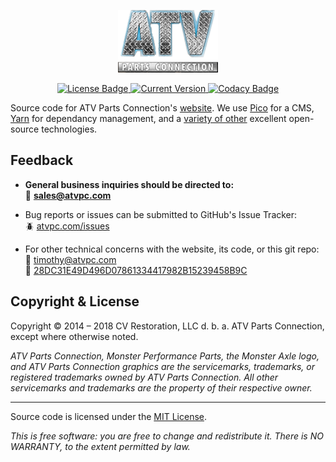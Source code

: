 <p align="center">
    <img src="https://raw.githubusercontent.com/atvpc/atvpc.com/master/themes/atvpc-bootstrap/img/logo.png" alt="ATV Parts Connection Logo">
</p>
<p align="center">
    <a href="https://github.com/atvpc/atvpc.com/blob/master/LICENSE">
        <img src="https://img.shields.io/github/license/atvpc/atvpc.com.svg" alt="License Badge">
    </a>
    <a href="https://github.com/atvpc/atvpc.com/releases">
        <img src="https://img.shields.io/github/tag/atvpc/atvpc.com.svg" alt="Current Version">
    </a>
    <a href="https://www.codacy.com/app/timothykeith/atvpc.com">
        <img src="https://api.codacy.com/project/badge/Grade/c18d8f710dc744fb940f1124b0f9378e" alt="Codacy Badge">
    </a>
</p>

Source code for ATV Parts Connection's [website](http://atvpc.com). We use [Pico](https://github.com/picocms/Pico) for a CMS, [Yarn](https://yarnpkg.com/en/) for dependancy management, and a [variety of other](https://github.com/atvpc/atvpc.com/blob/bootstrap/humans.txt) excellent open-source technologies.

## Feedback

- **General business inquiries should be directed to:**  
  :email: **[sales@atvpc.com](mailto:sales@atvpc.com)**

- Bug reports or issues can be submitted to GitHub's Issue Tracker:  
  :beetle: [atvpc.com/issues](https://github.com/atvpc/atvpc.com/issues)

- For other technical concerns with the website, its code, or this git repo:  
  :email: [timothy@atvpc.com](mailto:timothy@atvpc.com)  
  :key: [28DC31E49D496D07861334417982B15239458B9C](https://gist.github.com/keithieopia/9dd6d4197f76c244e2e0daa4ebcd5c15)


## Copyright & License
Copyright &copy; 2014 &ndash; 2018 CV Restoration, LLC d. b. a. ATV Parts Connection, except where otherwise noted.

*ATV Parts Connection, Monster Performance Parts, the Monster Axle logo, and ATV Parts Connection graphics are the servicemarks, trademarks, or registered trademarks owned by ATV Parts Connection. All other servicemarks and trademarks are the property of their respective owner.*

---

Source code is licensed under the [MIT License](https://github.com/keithieopia/atvpc.com/blob/master/LICENSE).

*This is free software: you are free to change and redistribute it. There is NO WARRANTY, to the extent permitted by law.*
